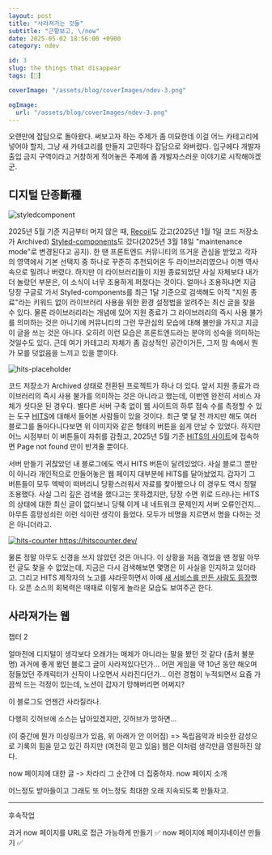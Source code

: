 ```yaml
---
layout: post
title: "사라져가는 것들"
subtitle: "근황보고, \/now"
date: 2025-05-02 18:56:00 +0900
category: ndev

id: 3
slug: the things that disappear
tags: [🤔]

coverImage: "/assets/blog/coverImages/ndev-3.png"

ogImage:
  url: "/assets/blog/coverImages/ndev-3.png"
---
```


오랜만에 잡담으로 돌아왔다. 써보고자 하는 주제가 좀 미묘한데 이걸 어느 카테고리에 넣어야 할지, 그냥 새 카테고리를 만들지 고민하다 잡담으로 와버렸다. 입구에다 개발자 출입 금지 구역이라고 거창하게 적어놓은 주제에 좀 개발자스러운 이야기로 시작해야겠군.

## 디지털 단종斷種

<p class="center rounded-edge-16">
<img src="https://i.postimg.cc/NjLtShpt/image.png" alt="styledcomponent"/>
</p>

2025년 5월 기준 지금부터 머지 않은 때, <a href="https://www.reddit.com/r/reactjs/comments/1huhqhm/the_recoil_repository_has_been_archived_on_jan_1/">Recoil</a>도 갔고(2025년 1월 1일 코드 저장소가 Archived) <a href="https://opencollective.com/styled-components/updates/thank-you">Styled-components</a>도 갔다(2025년 3월 18일 "maintenance mode"로 변경된다고 공지). 한 땐 프론트엔드 커뮤니티의 뜨거운 관심을 받았고 각자의 영역에서 기본 선택지 중 하나로 꾸준히 추천되어온 두 라이브러리였으나 이젠 역사 속으로 밀려나 버렸다. 하지만 이 라이브러리들이 지원 종료되었단 사실 자체보다 내가 더 놀랐던 부분은, 이 소식이 너무 조용하게 퍼졌다는 것이다. 얼마나 조용하냐면 지금 당장 구글로 가서 Styled-components를 최근 1달 기준으로 검색해도 아직 "지원 종료"라는 키워드 없이 라이브러리 사용을 위한 환경 설정법을 알려주는 최신 글을 찾을 수 있다. 물론 라이브러리라는 개념에 있어 지원 종료가 그 라이브러리의 즉시 사용 불가를 의미하는 것은 아니기에 커뮤니티의 그런 무관심의 모습에 대해 불만을 가지고 지금 이 글을 쓰는 것은 아니다. 오히려 이런 모습은 프론트엔드라는 분야의 성숙을 의미하는 것일수도 있다. 근데 여기 카테고리 자체가 좀 감상적인 공간이거든, 그저 맘 속에서 뭔가 모를 덧없음을 느끼고 있을 뿐이다.

<p class="center">
<img src="/assets/pictures/sidebar/placeholder-hit-counter.svg" alt="hits-placeholder" />
</p>

코드 저장소가 Archived 상태로 전환된 프로젝트가 하나 더 있다. 앞서 지원 종료가 라이브러리의 즉시 사용 불가를 의미하는 것은 아니라고 했는데, 이번엔 완전히 서비스 자체가 셧다운 된 경우다. 별다른 서버 구축 없이 웹 사이트의 하루 접속 수를 측정할 수 있는 도구 <a href="https://github.com/gjbae1212/hit-counter">HITS</a>에 대해서 들어본 사람들이 있을 것이다. 최근 몇 달 전 까지만 해도 여러 블로그를 돌아다니다보면 위 이미지와 같은 형태의 버튼을 쉽게 만날 수 있었다. 하지만 어느 시점부터 이 버튼들이 자취를 감췄고, 2025년 5월 기준 <a href="https://hits.seeyoufarm.com/">HITS의 사이트</a>에 접속하면 Page not found 만이 반겨줄 뿐이다.

서버 만들기 귀찮았던 내 블로그에도 역시 HITS 버튼이 달려있었다. 사실 블로그 뿐만이 아니라 개인적으로 만들어놓은 웹 페이지 대부분에 HITS를 달아놨었지. 갑자기 그 버튼들이 모두 엑박이 떠버리니 당황스러워서 자료를 찾아봤으나 이 경우도 역시 정말 조용했다. 사실 그리 깊은 검색을 했다고는 못하겠지만, 당장 수면 위로 드러나는 HITS의 상태에 대한 최신 글이 없다보니 당췌 이게 내 네트워크 문제인지 서버 오류인건지... 아무튼 흥망성쇠란 이런 식이란 생각이 들었다. 모두가 비명을 지르면서 명을 다하는 것은 아니더라고.

<p class="center rounded-edge-16">
<a href="https://hitscounter.dev/">
<img src="https://i.postimg.cc/k55w0P9P/image.png" alt="hits-counter" />
https://hitscounter.dev/
</a>
</p>

물론 정말 아무도 신경을 쓰지 않았던 것은 아니다. 이 상황을 처음 겪었을 땐 정말 아무런 글도 찾을 수 없었는데, 지금은 다시 검색해보면 몇명은 이 사실을 인지하고 있더라고. 그리고 HITS 제작자의 노고를 샤라웃하면서 아예 <a href="https://github.com/donaldzou/hits-counter">새 서비스를 만든 사람도 등장</a>했다. 오픈 소스의 회복력은 때때로 이렇게 놀라운 모습도 보여주곤 한다.

## 사라져가는 웹

챕터 2

얼마전에 디지털이 생각보다 오래가는 매체가 아니라는 말을 봤던 것 같다 (출처 불분명)
과거에 좋게 봤던 블로그 글이 사라져있다던가...
어떤 게임을 약 10년 동안 해오며 정들었던 주캐릭터가 신작이 나오면서 사라진다던가...
이런 경험이 누적되면서 요즘 가끔씩 드는 걱정이 있는데,
노션이 갑자기 망해버리면 어쩌지?

이 블로그도 언젠간 사라질라나.

다행히 깃허브에 소스는 남아있겠지만,
깃허브가 망하면...

(이 중간에 뭔가 미싱링크가 있음, 위 아래가 안 이어짐)
=> 독립음악과 비슷한 감성으로 기록의 힘을 믿고 있긴 하지만 (여전히 믿고 있음)
웹은 이처럼 생각만큼 영원하진 않다.

now 페이지에 대한 글 -> 차라리 그 순간에 더 집중하자.
now 페이지 소개

어느정도 받아들이고
그래도 또 어느정도 최대한 오래 지속되도록 만들자고.

----

후속작업

과거 now 페이지를 URL로 접근 가능하게 만들기 ✅
now 페이지에 페이지네이션 만들기 ✅